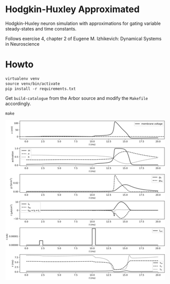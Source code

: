# Hodgkin-Huxley Approximated

Hodgkin-Huxley neuron simulation with approximations for gating variable steady-states and time constants.

Follows exercise 4, chapter 2 of Eugene M. Izhikevich: Dynamical Systems in Neuroscience

# Howto

```shell
virtualenv venv
source venv/bin/activate
pip install -r requirements.txt
```

Get `build-catalogue` from the Arbor source and modify the `Makefile` accordingly.

```shell
make
```

![Hodgkin-Huxley Approximated](hh_approximated.svg)